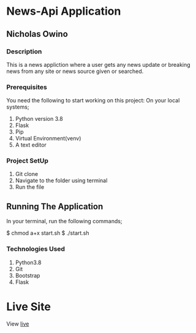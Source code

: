 # News-Api Application

## Nicholas Owino

### Description

This is a news appliction where a user gets any news update or breaking news from any site
or news source given or searched. 


### Prerequisites

You need the following to start working on this project:
On your local systems;

1. Python version 3.8
2. Flask
3. Pip
4. Virtual Environment(venv)
5. A text editor

### Project SetUp

1. Git clone 
2. Navigate to the folder using terminal
3. Run the file

## Running The Application

In your terminal, run the following commands;

$ chmod a+x start.sh
$ ./start.sh

### Technologies Used

1. Python3.8
2. Git
3. Bootstrap
4. Flask

# Live Site

View [live](https://nick-news.herokuapp.com//)
